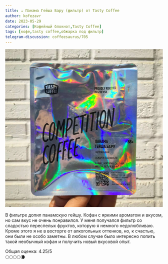 ```yaml
---
title: ☕️ Панама Гейша Бару (фильтр) от Tasty Coffee
author: kofezavr
date: 2023-05-29
categories: [Кофейный блокнот,Tasty Coffee]
tags: [кофе,tasty coffee,обжарка под фильтр]
telegram-discussion: coffeesaurus/705
--- 
```

![Панама Гейша Бару (фильтр) от Tasty Coffee](/assets/img/posts/23/05/panama-geisha-baru.jpg)

В фильтре допил панамскую гейшу. Кофан с яркими ароматом и вкусом, но сам вкус не очень понравился. У меня получался фильтр со сладостью переспелых фруктов, которую я немного недолюбливаю. Кроме этого я не в восторге от алкогольных оттенков, но, к счастью, они были не особо заметны. В любом случае было интересно попить такой необычный кофан и получить новый вкусовой опыт.

Общая оценка: 4.25/5 <br>
🌕🌕🌕🌕🌘